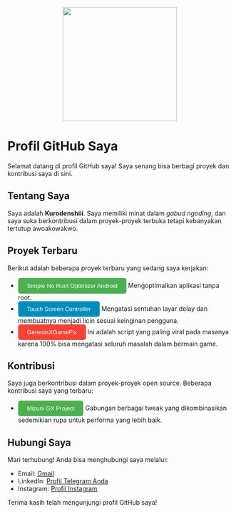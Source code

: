 
<p align="center">
  <img width="256" height="256" src="https://i.pinimg.com/originals/6a/c8/d0/6ac8d0b73727224f00fd288d97a95601.jpg">
</p>

# Profil GitHub Saya

Selamat datang di profil GitHub saya! Saya senang bisa berbagi proyek dan kontribusi saya di sini.

## Tentang Saya

Saya adalah <b>Kurodenshiii</b>. Saya memiliki minat dalam <i>gabud ngoding</i>, dan saya suka berkontribusi dalam proyek-proyek terbuka tetapi kebanyakan tertutup awoakowakwo.

## Proyek Terbaru

Berikut adalah beberapa proyek terbaru yang sedang saya kerjakan:

- <a href="https://t.me/KurodenshiiiCh/199"><button style="background-color: #4CAF50; color: white; border: none; padding: 10px 20px; border-radius: 5px; cursor: pointer;">Simple No Root Optimizer Android</button></a> Mengoptimalkan aplikasi tanpa root.
- <a href="https://t.me/KurodenshiiiCh/214"><button style="background-color: #008CBA; color: white; border: none; padding: 10px 20px; border-radius: 5px; cursor: pointer;">Touch Screen Controller</button></a> Mengatasi sentuhan layar delay dan membuatnya menjadi licin sesuai keinginan pengguna.
- <a href="https://t.me/KurodenshiiiCh/108"><button style="background-color: #f44336; color: white; border: none; padding: 10px 20px; border-radius: 5px; cursor: pointer;">GenesisXGameFix</button></a> Ini adalah script yang paling viral pada masanya karena 100% bisa mengatasi seluruh masalah dalam bermain game.

## Kontribusi

Saya juga berkontribusi dalam proyek-proyek open source. Beberapa kontribusi saya yang terbaru:

- <a href="https://t.me/KurodenshiiiCh/152"><button style="background-color: #4CAF50; color: white; border: none; padding: 10px 20px; border-radius: 5px; cursor: pointer;">Mizuni GX Project</button></a> Gabungan berbagai tweak yang dikombinasikan sedemikian rupa untuk performa yang lebih baik.

## Hubungi Saya

Mari terhubung! Anda bisa menghubungi saya melalui:

- Email: <a href="mailto:znxthunder@email.com">Gmail</a>
- LinkedIn: <a href="t.me/Kurodenshiii">Profil Telegram Anda</a>
- Instagram: <a href="instagram.com/kurodenshiii">Profil Instagram</a>

Terima kasih telah mengunjungi profil GitHub saya!
